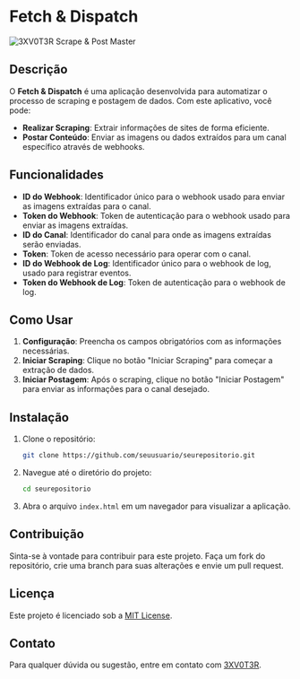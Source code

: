# Fetch & Dispatch

![3XV0T3R Scrape & Post Master](https://media.discordapp.net/attachments/1266269802532438027/1269216362497052682/image.png?ex=66af4159&is=66adefd9&hm=892ec3b051de63a1c896294abd36725c8c015ae39d6ed8e79ac9a0299d7a85d6&=&format=webp&quality=lossless&width=627&height=472)

## Descrição

O **Fetch & Dispatch** é uma aplicação desenvolvida para automatizar o processo de scraping e postagem de dados. Com este aplicativo, você pode:

- **Realizar Scraping**: Extrair informações de sites de forma eficiente.
- **Postar Conteúdo**: Enviar as imagens ou dados extraídos para um canal específico através de webhooks.

## Funcionalidades

- **ID do Webhook**: Identificador único para o webhook usado para enviar as imagens extraídas para o canal.
- **Token do Webhook**: Token de autenticação para o webhook usado para enviar as imagens extraídas.
- **ID do Canal**: Identificador do canal para onde as imagens extraídas serão enviadas.
- **Token**: Token de acesso necessário para operar com o canal.
- **ID do Webhook de Log**: Identificador único para o webhook de log, usado para registrar eventos.
- **Token do Webhook de Log**: Token de autenticação para o webhook de log.

## Como Usar

1. **Configuração**: Preencha os campos obrigatórios com as informações necessárias.
2. **Iniciar Scraping**: Clique no botão "Iniciar Scraping" para começar a extração de dados.
3. **Iniciar Postagem**: Após o scraping, clique no botão "Iniciar Postagem" para enviar as informações para o canal desejado.

## Instalação

1. Clone o repositório:
    ```bash
    git clone https://github.com/seuusuario/seurepositorio.git
    ```
2. Navegue até o diretório do projeto:
    ```bash
    cd seurepositorio
    ```
3. Abra o arquivo `index.html` em um navegador para visualizar a aplicação.

## Contribuição

Sinta-se à vontade para contribuir para este projeto. Faça um fork do repositório, crie uma branch para suas alterações e envie um pull request.

## Licença

Este projeto é licenciado sob a [MIT License](LICENSE).

## Contato

Para qualquer dúvida ou sugestão, entre em contato com [3XV0T3R](mailto:seuemail@exemplo.com).

